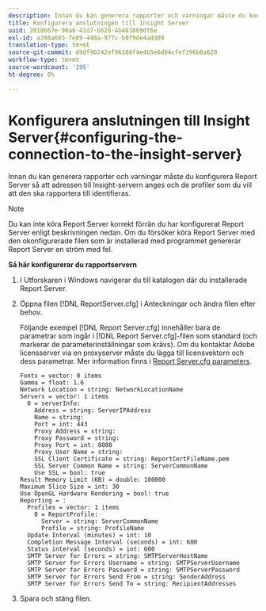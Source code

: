 ```yaml
---
description: Innan du kan generera rapporter och varningar måste du konfigurera Report Server så att adressen till Insight-servern anges och de profiler som du vill att den ska rapportera till identifieras.
title: Konfigurera anslutningen till Insight Server
uuid: 2018b67e-90a6-41d7-b628-4b463869df6e
exl-id: a398a665-fe09-448a-977c-b0f9de4add09
translation-type: tm+mt
source-git-commit: d9df90242ef96188f4e4b5e6d04cfef196b0a628
workflow-type: tm+mt
source-wordcount: '195'
ht-degree: 0%

---
```


# Konfigurera anslutningen till Insight Server{#configuring-the-connection-to-the-insight-server}

Innan du kan generera rapporter och varningar måste du konfigurera Report Server så att adressen till Insight-servern anges och de profiler som du vill att den ska rapportera till identifieras.

>[!NOTE]
>
>Du kan inte köra Report Server korrekt förrän du har konfigurerat Report Server enligt beskrivningen nedan. Om du försöker köra Report Server med den okonfigurerade filen som är installerad med programmet genererar Report Server en ström med fel.

**Så här konfigurerar du rapportservern**

1. I Utforskaren i Windows navigerar du till katalogen där du installerade Report Server.
1. Öppna filen [!DNL ReportServer.cfg] i Anteckningar och ändra filen efter behov.

   Följande exempel [!DNL Report Server.cfg] innehåller bara de parametrar som ingår i [!DNL Report Server.cfg]-filen som standard (och markerar de parameterinställningar som krävs). Om du kontaktar Adobe licensserver via en proxyserver måste du lägga till licensvektorn och dess parametrar. Mer information finns i [Report Server.cfg parameters](../../../home/c-rpt-oview/c-rpt-param-ref/c-rpt-svr-param.md#concept-53359b328fd140d593c3f2fc0031be06).

   ```
   Fonts = vector: 0 items
   Gamma = float: 1.6
   Network Location = string: NetworkLocationName
   Servers = vector: 1 items
     0 = serverInfo:
       Address = string: ServerIPAddress
       Name = string: 
       Port = int: 443
       Proxy Address = string:
       Proxy Password = string:
       Proxy Port = int: 8080
       Proxy User Name = string:
       SSL Client Certificate = string: ReportCertFileName.pem
       SSL Server Common Name = string: ServerCommonName
       Use SSL = bool: true
   Result Memory Limit (KB) = double: 100000
   Maximum Slice Size = int: 30
   Use OpenGL Hardware Rendering = bool: true
   Reporting = :
     Profiles = vector: 1 items
       0 = ReportProfile:
         Server = string: ServerCommonName
         Profile = string: ProfileName
     Update Interval (minutes) = int: 10
     Completion Message Interval (seconds) = int: 600
     Status interval (seconds) = int: 600
     SMTP Server for Errors = string: SMTPServerHostName
     SMTP Server for Errors Username = string: SMTPServerUsername
     SMTP Server for Errors Password = string: SMTPServerPassword
     SMTP Server for Errors Send From = string: SenderAddress
     SMTP Server for Errors Send To = string: RecipientAddresses
   ```

1. Spara och stäng filen.
